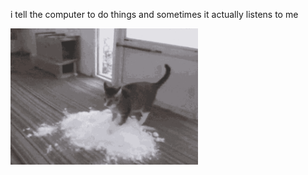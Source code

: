 i tell the computer to do things and sometimes it actually listens to me
<!--START_SECTION:update_image-->
<img src=https://raw.githubusercontent.com/sneakykestrel/sneakykestrel/main/.github/images/cocaine.gif height="" width="300" align=left alt=kitty />
<!--END_SECTION:update_image-->


